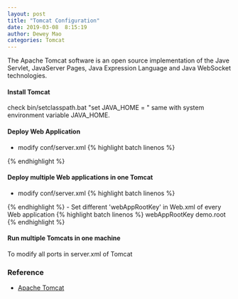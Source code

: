 ```yaml
--- 
layout: post 
title: "Tomcat Configuration" 
date: 2019-03-08  8:15:19 
author: Dewey Mao 
categories: Tomcat 
--- 
```

 
The Apache Tomcat software is an open source implementation of the Jave Servlet, JavaServer Pages, Java Expression Language and Java WebSocket 
technologies.

#### Install Tomcat
check bin/setclasspath.bat "set JAVA_HOME = " same with system environment variable JAVA_HOME.

#### Deploy Web Application
- modify conf/server.xml
{% highlight batch linenos %}
<Host name="localhost" appBase="webapps" 
		unpackWARs="true" autoDeploy="true" 
		xmlValidation="false" xmlNamespaceAware="false">
	<Context path="/DEMO" docBase="D:\web_application\DEMO" debug="0" reloadable="false" />
</Host>
{% endhighlight %} 

#### Deploy multiple Web applications in one Tomcat
- modify conf/server.xml
{% highlight batch linenos %} 
<Host name="localhost" appBase="webapps" 
		unpackWARs="true" autoDeploy="true" 
		xmlValidation="false" xmlNamespaceAware="false">
	<Context path="/DEMO" docBase="D:\web_application\DEMO" debug="0" reloadable="false" />
	<Context path="/DEMO1" docBase="D:\web_application\DEMO1" debug="0" reloadable="false" />
</Host>
{% endhighlight %} 
- Set different 'webAppRootKey' in Web.xml of every Web application
{% highlight batch linenos %} 
<!-- define webAppRootKey in web.xml -->
    <context-param>
    <param-name>webAppRootKey</param-name>
    <param-value>demo.root</param-value>
    </context-param>
{% endhighlight %} 

#### Run multiple Tomcats in one machine
To modify all ports in server.xml of Tomcat 
 
### Reference 
- <a href="http://tomcat.apache.org/" target="_blank"> Apache Tomcat </a> 
